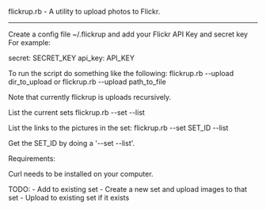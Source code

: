 flickrup.rb - A utility to upload photos to Flickr.

---

Create a config file ~/.flickrup and add your Flickr API Key and secret key
For example:
 
secret: SECRET_KEY
api_key: API_KEY
 
To run the script do something like the following:
flickrup.rb --upload dir_to_upload
or
flickrup.rb --upload path_to_file

Note that currently flickrup is uploads recursively.

List the current sets
flickrup.rb --set --list

List the links to the pictures in the set:
flickrup.rb --set SET_ID --list

Get the SET_ID by doing a '--set --list'.

Requirements:

Curl needs to be installed on your computer.

TODO:
    - Add to existing set
    - Create a new set and upload images to that set
    - Upload to existing set if it exists
